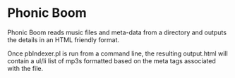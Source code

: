 Phonic Boom
=======

Phonic Boom reads music files and meta-data from a directory and outputs the
details in an HTML friendly format.

Once pbIndexer.pl is run from a command line, the resulting output.html will
contain a ul/li list of mp3s formatted based on the meta tags associated
with the file.  
